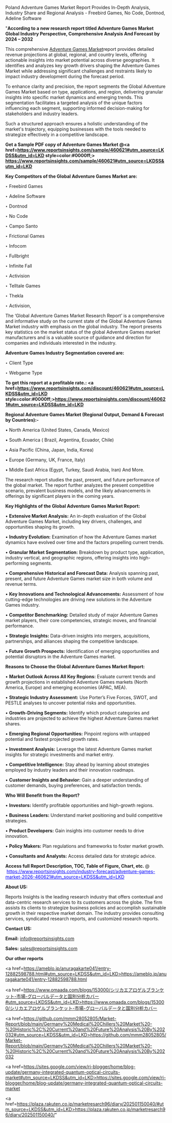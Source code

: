 Poland Adventure Games Market Report Provides In-Depth Analysis, Industry Share and Regional Analysis - Freebird Games, No Code, Dontnod, Adeline Software

"<strong>According to a new research report titled Adventure Games Market Global Industry Perspective, Comprehensive Analysis And Forecast by 2024 – 2032</strong>

This comprehensive <a href=https://www.reportsinsights.com/sample/460621>Adventure Games Market</a>report provides detailed revenue projections at global, regional, and country levels, offering actionable insights into market potential across diverse geographies. It identifies and analyzes key growth drivers shaping the Adventure Games Market while addressing significant challenges and restraints likely to impact industry development during the forecast period.

To enhance clarity and precision, the report segments the Global Adventure Games Market based on type, applications, and region, delivering granular insights into specific market dynamics and emerging trends. This segmentation facilitates a targeted analysis of the unique factors influencing each segment, supporting informed decision-making for stakeholders and industry leaders.

Such a structured approach ensures a holistic understanding of the market's trajectory, equipping businesses with the tools needed to strategize effectively in a competitive landscape.

<strong>Get a Sample PDF copy of Adventure Games Market </strong><strong>@<a href=https://www.reportsinsights.com/sample/460621#utm_source=LKDSS&utm_id=LKD style=color:#0000ff;> https://www.reportsinsights.com/sample/460621#utm_source=LKDSS&utm_id=LKD</a></strong></font>

<strong>Key Competitors of the Global Adventure Games Market are:</strong>

‣ Freebird Games

‣ Adeline Software

‣ Dontnod

‣ No Code

‣ Campo Santo

‣ Frictional Games

‣ Infocom

‣ Fullbright

‣ Infinite Fall

‣ Activision

‣ Telltale Games

‣ Thekla

‣ Activision,

The ‘Global Adventure Games Market Research Report’ is a comprehensive and informative study on the current state of the Global Adventure Games Market industry with emphasis on the global industry. The report presents key statistics on the market status of the global Adventure Games market manufacturers and is a valuable source of guidance and direction for companies and individuals interested in the industry.

<strong>Adventure Games Industry Segmentation covered are:</strong>

‣ Client Type

‣ Webgame Type

<strong>To get this report at a profitable rate.: <a href=https://www.reportsinsights.com/discount/460621#utm_source=LKDSS&utm_id=LKD style=color:#0000ff;>https://www.reportsinsights.com/discount/460621#utm_source=LKDSS&utm_id=LKD</a></strong></font>

<strong>Regional Adventure Games Market (Regional Output, Demand &amp; Forecast by Countries):-</strong>

• North America (United States, Canada, Mexico)

• South America ( Brazil, Argentina, Ecuador, Chile)

• Asia Pacific (China, Japan, India, Korea)

• Europe (Germany, UK, France, Italy)

• Middle East Africa (Egypt, Turkey, Saudi Arabia, Iran) And More.

The research report studies the past, present, and future performance of the global market. The report further analyzes the present competitive scenario, prevalent business models, and the likely advancements in offerings by significant players in the coming years.

<strong>Key Highlights of the Global Adventure Games Market Report:</strong>

• <strong>Extensive Market Analysis:</strong> An in-depth evaluation of the Global Adventure Games Market, including key drivers, challenges, and opportunities shaping its growth.

• <strong>Industry Evolution:</strong> Examination of how the Adventure Games market dynamics have evolved over time and the factors propelling current trends.

• <strong>Granular Market Segmentation:</strong> Breakdown by product type, application, industry vertical, and geographic regions, offering insights into high-performing segments.

• <strong>Comprehensive Historical and Forecast Data:</strong> Analysis spanning past, present, and future Adventure Games market size in both volume and revenue terms.

• <strong>Key Innovations and Technological Advancements:</strong> Assessment of how cutting-edge technologies are driving new solutions in the Adventure Games industry.

• <strong>Competitor Benchmarking:</strong> Detailed study of major Adventure Games market players, their core competencies, strategic moves, and financial performance.

• <strong>Strategic Insights:</strong> Data-driven insights into mergers, acquisitions, partnerships, and alliances shaping the competitive landscape.

• <strong>Future Growth Prospects:</strong> Identification of emerging opportunities and potential disruptors in the Adventure Games market.

<strong>Reasons to Choose the Global Adventure Games Market Report:</strong>

• <strong>Market Outlook Across All Key Regions:</strong> Evaluate current trends and growth projections in established Adventure Games markets (North America, Europe) and emerging economies (APAC, MEA).

• <strong>Strategic Industry Assessment:</strong> Use Porter’s Five Forces, SWOT, and PESTLE analyses to uncover potential risks and opportunities.

• <strong>Growth-Driving Segments:</strong> Identify which product categories and industries are projected to achieve the highest Adventure Games market shares.

• <strong>Emerging Regional Opportunities:</strong> Pinpoint regions with untapped potential and fastest projected growth rates.

• <strong>Investment Analysis:</strong> Leverage the latest Adventure Games market insights for strategic investments and market entry.

• <strong>Competitive Intelligence:</strong> Stay ahead by learning about strategies employed by industry leaders and their innovation roadmaps.

• <strong>Customer Insights and Behavior:</strong> Gain a deeper understanding of customer demands, buying preferences, and satisfaction trends.

<strong>Who Will Benefit from the Report?</strong>

• <strong>Investors:</strong> Identify profitable opportunities and high-growth regions.

• <strong>Business Leaders:</strong> Understand market positioning and build competitive strategies.

• <strong>Product Developers:</strong> Gain insights into customer needs to drive innovation.

• <strong>Policy Makers:</strong> Plan regulations and frameworks to foster market growth.

• <strong>Consultants and Analysts:</strong> Access detailed data for strategic advice.
</ul>
<strong>Access full Report Description, TOC, Table of Figure, Chart, etc. </strong>@  <a href=https://www.reportsinsights.com/industry-forecast/adventure-games-market-2026-460621#utm_source=LKDSS&utm_id=LKD style=color:#0000ff;>https://www.reportsinsights.com/industry-forecast/adventure-games-market-2026-460621#utm_source=LKDSS&utm_id=LKD</a></font>

<strong><strong>About US</strong>:</strong>

Reports Insights is the leading research industry that offers contextual and data-centric research services to its customers across the globe. The firm assists its clients to strategize business policies and accomplish sustainable growth in their respective market domain. The industry provides consulting services, syndicated research reports, and customized research reports.

<strong>Contact US:</strong>

<p class=""""><b>Email:</b> <a href=mailto:info@reportsinsights.com>info@reportsinsights.com</a></p>
<p class=""""><b>Sales:</b> <a href=mailto:sales@reportsinsights.com>sales@reportsinsights.com</a></p>

<strong>Our other reports</strong>

<a href=https://ameblo.jp/anuragakarte041/entry-12882598788.html#utm_source=LKDSS&utm_id=LKD>https://ameblo.jp/anuragakarte041/entry-12882598788.html</a>

<a href=https://www.omaada.com/blogs/153000/シリカエアロゲルブランケット-市場-グローバルデータと国別分析カバー#utm_source=LKDSS&utm_id=LKD>https://www.omaada.com/blogs/153000/シリカエアロゲルブランケット-市場-グローバルデータと国別分析カバー</a>

<a href=https://github.com/mmm28052805/Market-Report/blob/main/Germany%20Medical%20Chillers%20Market%20-%20Historic%2C%20Current%20and%20Future%20Analysis%20By%202032#utm_source=LKDSS&utm_id=LKD>https://github.com/mmm28052805/Market-Report/blob/main/Germany%20Medical%20Chillers%20Market%20-%20Historic%2C%20Current%20and%20Future%20Analysis%20By%202032</a>

<a href=https://sites.google.com/view/ri-blogger/home/blog-update/germany-integrated-quantum-optical-circuits-market#utm_source=LKDSS&utm_id=LKD>https://sites.google.com/view/ri-blogger/home/blog-update/germany-integrated-quantum-optical-circuits-market</a>

<a href=https://plaza.rakuten.co.jp/marketresarch96/diary/202501150040/#utm_source=LKDSS&utm_id=LKD>https://plaza.rakuten.co.jp/marketresarch96/diary/202501150040/</a>"
